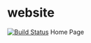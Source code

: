 # website
[![Build Status](https://travis-ci.org/gpitbr/website.svg?branch=desenv)](https://travis-ci.org/gpitbr/website)
Home Page